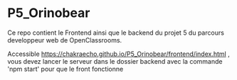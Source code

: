 # P5_Orinobear

Ce repo contient le Frontend ainsi que le backend du projet 5 du parcours developpeur web de OpenClassrooms.

Accessible https://chakraecho.github.io/P5_Orinobear/frontend/index.html , vous devez lancer le serveur dans le dossier backend avec la commande 'npm start' pour que le front fonctionne
